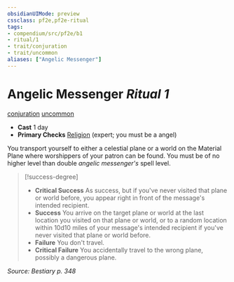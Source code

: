 ```yaml
---
obsidianUIMode: preview
cssclass: pf2e,pf2e-ritual
tags:
- compendium/src/pf2e/b1
- ritual/1
- trait/conjuration
- trait/uncommon
aliases: ["Angelic Messenger"]
---
```

# Angelic Messenger *Ritual 1*  
[conjuration](../../../Rules/traits/conjuration.md)  [uncommon](../../../Rules/traits/uncommon.md)  

- **Cast** 1 day
- **Primary Checks** [Religion](../../skills.md#Religion) (expert; you must be a angel)

You transport yourself to either a celestial plane or a world on the Material Plane where worshippers of your patron can be found. You must be of no higher level than double _angelic messenger's_ spell level.

> [!success-degree] 
> - **Critical Success** As success, but if you've never visited that plane or world before, you appear right in front of the message's intended recipient.
> - **Success** You arrive on the target plane or world at the last location you visited on that plane or world, or to a random location within 10d10 miles of your message's intended recipient if you've never visited that plane or world before.
> - **Failure** You don't travel.
> - **Critical Failure** You accidentally travel to the wrong plane, possibly a dangerous plane.

*Source: Bestiary p. 348*